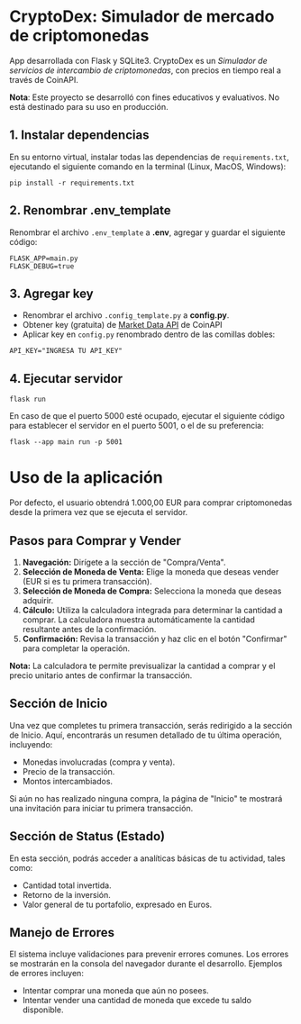 # CryptoDex: Simulador de mercado de criptomonedas

App desarrollada con Flask y SQLite3. CryptoDex es un _Simulador de servicios de intercambio de criptomonedas_, con precios en tiempo real a través de CoinAPI.

**Nota**: Este proyecto se desarrolló con fines educativos y evaluativos. No está destinado para su uso en producción.

## 1. Instalar dependencias

En su entorno virtual, instalar todas las dependencias de `requirements.txt`, ejecutando el siguiente comando en la terminal (Linux, MacOS, Windows): 
```
pip install -r requirements.txt
```

## 2. Renombrar .env_template

Renombrar el archivo `.env_template` a **.env**, agregar y guardar el siguiente código:
```
FLASK_APP=main.py
FLASK_DEBUG=true
```

## 3. Agregar key

- Renombrar el archivo `.config_template.py` a **config.py**.
- Obtener key (gratuita) de [Market Data API](https://docs.coinapi.io/market-data/) de CoinAPI
- Aplicar key en `config.py` renombrado dentro de las comillas dobles:

```
API_KEY="INGRESA TU API_KEY"
```

## 4. Ejecutar servidor

```
flask run
```

En caso de que el puerto 5000 esté ocupado, ejecutar el siguiente código para establecer el servidor en el puerto 5001, o el de su preferencia:

```
flask --app main run -p 5001
```

# Uso de la aplicación


Por defecto, el usuario obtendrá 1.000,00 EUR para comprar criptomonedas desde la primera vez que se ejecuta el servidor.

## Pasos para Comprar y Vender

1.  **Navegación:** Dirígete a la sección de "Compra/Venta".
2.  **Selección de Moneda de Venta:** Elige la moneda que deseas vender (EUR si es tu primera transacción).
3.  **Selección de Moneda de Compra:** Selecciona la moneda que deseas adquirir.
4.  **Cálculo:** Utiliza la calculadora integrada para determinar la cantidad a comprar. La calculadora muestra automáticamente la cantidad resultante antes de la confirmación.
5.  **Confirmación:** Revisa la transacción y haz clic en el botón "Confirmar" para completar la operación.

**Nota:** La calculadora te permite previsualizar la cantidad a comprar y el precio unitario antes de confirmar la transacción.

## Sección de Inicio

Una vez que completes tu primera transacción, serás redirigido a la sección de Inicio. Aquí, encontrarás un resumen detallado de tu última operación, incluyendo:
* Monedas involucradas (compra y venta).
* Precio de la transacción.
* Montos intercambiados.

Si aún no has realizado ninguna compra, la página de "Inicio" te mostrará una invitación para iniciar tu primera transacción.

## Sección de Status (Estado)

En esta sección, podrás acceder a analíticas básicas de tu actividad, tales como:
* Cantidad total invertida.
* Retorno de la inversión.
* Valor general de tu portafolio, expresado en Euros.

## Manejo de Errores

El sistema incluye validaciones para prevenir errores comunes. Los errores se mostrarán en la consola del navegador durante el desarrollo. Ejemplos de errores incluyen:

* Intentar comprar una moneda que aún no posees.
* Intentar vender una cantidad de moneda que excede tu saldo disponible.

